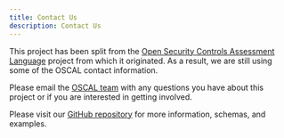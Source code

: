 ```yaml
---
title: Contact Us
description: Contact Us
---
```


This project has been split from the [Open Security Controls Assessment Language](https://pages.nist.gov/OSCAL) project from which it originated. As a result, we are still using some of the OSCAL contact information.

Please email the [OSCAL team](mailto:oscal@nist.gov) with any questions you have about this project or if you are interested in getting involved.

Please visit our [GitHub repository](https://github.com/usnistgov/metaschema) for more information, schemas, and examples.
